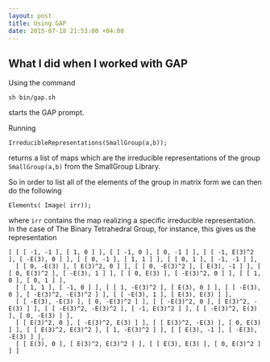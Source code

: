 ```yaml
---
layout: post
title: Using GAP 
date: 2015-07-18 21:53:00 +04:00
---
```


What I did when I worked with GAP
------------------------------

Using the command 

```
sh bin/gap.sh
```
starts the GAP prompt. 


Running
```
IrreducibleRepresentations(SmallGroup(a,b));
```
returns a list of maps which are the irreducible representations of the group ```SmallGroup(a,b)``` from the SmallGroup Library. 

So in order to list all of the elements of the group in matrix form we can then do the following 

```
Elements( Image( irr));
```
where ```irr``` contains the map realizing a specific irreducible representation. In the case of The Binary Tetrahedral Group, for instance, this gives us the representation 

```
[ [ [ -1, -1 ], [ 1, 0 ] ], [ [ -1, 0 ], [ 0, -1 ] ], [ [ -1, E(3)^2 ], [ -E(3), 0 ] ], [ [ 0, -1 ], [ 1, 1 ] ], [ [ 0, 1 ], [ -1, -1 ] ], 
  [ [ 0, -E(3) ], [ E(3)^2, 0 ] ], [ [ 0, -E(3)^2 ], [ E(3), -1 ] ], [ [ 0, E(3)^2 ], [ -E(3), 1 ] ], [ [ 0, E(3) ], [ -E(3)^2, 0 ] ], [ [ 1, 0 ], [ 0, 1 ] ], 
  [ [ 1, 1 ], [ -1, 0 ] ], [ [ 1, -E(3)^2 ], [ E(3), 0 ] ], [ [ -E(3), 0 ], [ -E(3)^2, -E(3)^2 ] ], [ [ -E(3), 1 ], [ E(3), E(3) ] ], 
  [ [ -E(3), -E(3) ], [ 0, -E(3)^2 ] ], [ [ -E(3)^2, 0 ], [ E(3)^2, -E(3) ] ], [ [ -E(3)^2, -E(3)^2 ], [ -1, E(3)^2 ] ], [ [ -E(3)^2, E(3) ], [ 0, -E(3) ] ], 
  [ [ E(3)^2, 0 ], [ -E(3)^2, E(3) ] ], [ [ E(3)^2, -E(3) ], [ 0, E(3) ] ], [ [ E(3)^2, E(3)^2 ], [ 1, -E(3)^2 ] ], [ [ E(3), -1 ], [ -E(3), -E(3) ] ], 
  [ [ E(3), 0 ], [ E(3)^2, E(3)^2 ] ], [ [ E(3), E(3) ], [ 0, E(3)^2 ] ] ]

```

